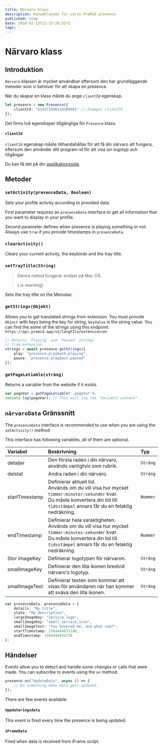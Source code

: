 ```yaml
---
title: Närvaro klass
description: Huvudklassen för varje PreMiD presence
published: true
date: 2020-02-12T22:15:28.557Z
tags:
---
```


# Närvaro klass

## Introduktion

`Närvaro` klassen är mycket användbar eftersom den har grundläggande metoder som vi behöver för att skapa en presence.

 När du skapar en klass måste du ange `clientId` egenskap.

```typescript
let presence = new Presence({
    clientId: "514271496134389561" // Exempel clientId
});
```

Det finns två egenskaper tillgängliga för `Presence` klass.

#### `clientId`

`clientId` egenskap måste tillhandahållas för att få din närvaro att fungera, eftersom den använder ditt program-id för att visa sin logotyp och tillgångar.

Du kan få det på din [applikationssida](https://discordapp.com/developers/applications).

## Metoder

### `setActivity(presenceData, Boolean)`

Sets your profile activity according to provided data.

First parameter requires an `presenceData` interface to get all information that you want to display in your profile.

Second parameter defines when presence is playing something or not. Always use `true` if you provide timestamps in `presenceData`.

### `clearActivity()`

Clears your current activity, the keybinds and the tray title.

### `setTrayTitle(String)`

> Denna metod fungerar endast på Mac OS. 
> 
> {.is-warning}

Sets the tray title on the Menubar.

### `getStrings(Objekt)`

Allows you to get translated strings from extension. You must provide `Object` with keys being the key for string, `keyValue` is the string value. You can find the some of the strings using this endpoint: `https://api.premid.app/v2/langFIle/extension/en`

```typescript
// Returns `Playing` and `Paused` strings
// from extension.
strings = await presence.getStrings({
    play: "presence.playback.playing",
    pause: "presence.playback.paused"
});
```

### `getPageLetiable(sträng)`

Returns a variable from the website if it exists.

```typescript
var pageVar = getPageLetiable('.pageVar');
console.log(pageVar); // This will log the "Variable content"
```

## `närvaroData` Gränssnitt

The `presenceData` interface is recommended to use when you are using the `setActivity()` method.

This interface has following variables, all of them are optional.

<table>
  <thead>
    <tr>
      <th style="text-align:left">Variabel</th>
      <th style="text-align:left">Beskrivning</th>
      <th style="text-align:left">Typ</th>
    </tr>
  </thead>
  <tbody>
    <tr>
      <td style="text-align:left">detaljer</td>
      <td style="text-align:left">Den första raden i din närvaro, används vanligtvis som rubrik.</td>
      <td style="text-align:left"><code>Sträng</code>
      </td>
    </tr>
    <tr>
      <td style="text-align:left">delstat</td>
      <td style="text-align:left">Andra raden i din närvaro.</td>
      <td style="text-align:left"><code>Sträng</code>
      </td>
    </tr>
    <tr>
      <td style="text-align:left">startTimestamp</td>
      <td style="text-align:left">Definierar aktuell tid.<br>
        Används om du vill visa hur mycket <code>timmar:minuter:sekunder</code> kvar.
          <br>Du måste konvertera din tid till <code>tidsstämpel</code> annars får du en felaktig
          nedräkning.
      </td>
      <td style="text-align:left"><code>Nummer</code>
      </td>
    </tr>
    <tr>
      <td style="text-align:left">endTimestamp</td>
      <td style="text-align:left">Definierar hela varaktigheten.
        <br>Används om du vill visa hur mycket <code>timmar:minutes:sekunder</code> kvar.
          <br>Du måste konvertera din tid till <code>tidsstämpel</code> annars får du en felaktig
          nedräkning.
      </td>
      <td style="text-align:left"><code>Nummer</code>
      </td>
    </tr>
    <tr>
      <td style="text-align:left">Stor ImageKey</td>
      <td style="text-align:left">Definierar logotypen för närvaron.</td>
      <td style="text-align:left"><code>Sträng</code>
      </td>
    </tr>
    <tr>
      <td style="text-align:left">smallImageKey</td>
      <td style="text-align:left">Definierar den lilla ikonen bredvid närvaro&apos;s logotyp.</td>
      <td style="text-align:left"><code>Sträng</code>
      </td>
    </tr>
    <tr>
      <td style="text-align:left">smallImageText</td>
      <td style="text-align:left">Definierar texten som kommer att visas för användaren när han kommer att sväva den lilla
        ikonen.</td>
      <td style="text-align:left"><code>Sträng</code>
      </td>
    </tr>
  </tbody>
</table>

```typescript
var presenceData: presenceData = {
    details: "My title",
    state: "My description",
    largeImageKey: "service_logo",
    smallImageKey: "small_service_icon",
    smallImageText: "You hovered me, and what now?",
    startTimestamp: 1564444631188,
    endTimestamp: 1564444634734
};
```

## Händelser

Events allow you to detect and handle some changes or calls that were made. You can subscribe to events using the `on` method.

```typescript
presence.on("UpdateData", async () => {
    // Do something when data gets updated.
});
```

There are few events available:

#### `Uppdateringsdata`

This event is fired every time the presence is being updated.

#### `iFrameData`

Fired when data is received from iFrame script.
